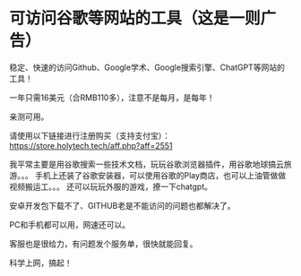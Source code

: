 # 可访问谷歌等网站的工具（这是一则广告）
稳定、快速的访问Github、Google学术、Google搜索引擎、ChatGPT等网站的工具！

一年只需16美元（合RMB110多），注意不是每月，是每年！

亲测可用。

请使用以下链接进行注册购买（支持支付宝）：
https://store.holytech.tech/aff.php?aff=2551

我平常主要是用谷歌搜索一些技术文档，玩玩谷歌浏览器插件，用谷歌地球搞云旅游。。。
手机上还装了谷歌安装器，可以使用谷歌的Play商店，也可以上油管做做视频搬运工。。。
还可以玩玩外服的游戏，撩一下chatgpt。

安卓开发包下载不了、GITHUB老是不能访问的问题也都解决了。

PC和手机都可以用，网速还可以。

客服也是很给力，有问题发个服务单，很快就能回复。

科学上网，搞起！
